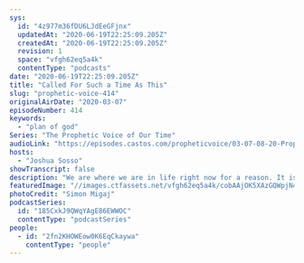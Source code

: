```yaml
---
sys:
  id: "4z977m36fDU6LJdEeGFjnx"
  updatedAt: "2020-06-19T22:25:09.205Z"
  createdAt: "2020-06-19T22:25:09.205Z"
  revision: 1
  space: "vfgh62eq5a4k"
  contentType: "podcasts"
date: "2020-06-19T22:25:09.205Z"
title: "Called For Such a Time As This"
slug: "prophetic-voice-414"
originalAirDate: "2020-03-07"
episodeNumber: 414
keywords:
  - "plan of god"
Series: "The Prophetic Voice of Our Time"
audioLink: "https://episodes.castos.com/propheticvoice/03-07-08-20-Prophetic-Voice-of-Our-Time-[mixdown]-01.mp3"
hosts:
  - "Joshua Sosso"
showTranscript: false
description: "We are where we are in life right now for a reason. It is up to us to listen and be Obedient to God's leading so that we can take hold of the position He has for us. So long as we are Obedient, no wicked plots can stand..."
featuredImage: "//images.ctfassets.net/vfgh62eq5a4k/cobAAjOK5XAzGQWpjN47K/33afb87fa265d996b3ed71edcfaec8f8/person-on-a-bridge-near-a-lake-747964__1_.jpg"
photoCredit: "Simon Migaj"
podcastSeries:
  id: "185CxkJ9QWqYAgE86EWWOC"
  contentType: "podcastSeries"
people:
  - id: "2fn2KHOWEow0K6EqCkaywa"
    contentType: "people"
---
```

